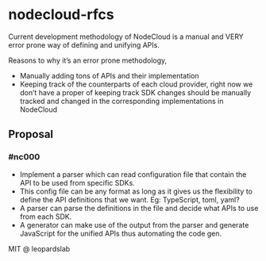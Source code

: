 # nodecloud-rfcs

Current development methodology of NodeCloud is a manual and VERY error prone way of defining and unifying APIs.

Reasons to why it’s an error prone methodology,

- Manually adding tons of APIs and their implementation
- Keeping track of the counterparts of each cloud provider, right now we don’t have a proper of keeping track
  SDK changes should be manually tracked and changed in the corresponding implementations in NodeCloud

## Proposal

### #nc000

- Implement a parser which can read configuration file that contain the API to be used from specific SDKs.
- This config file can be any format as long as it gives us the flexibility to define the API definitions that we want. Eg: TypeScript, toml, yaml?
- A parser can parse the definitions in the file and decide what APIs to use from each SDK.
- A generator can make use of the output from the parser and generate JavaScript for the unified APIs thus automating the code gen.

MIT @ leopardslab
